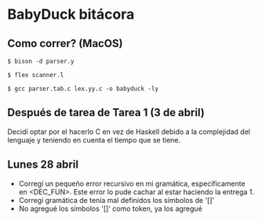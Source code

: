 # BabyDuck bitácora

## Como correr? (MacOS)
`$ bison -d parser.y`

`$ flex scanner.l`

`$ gcc parser.tab.c lex.yy.c -o babyduck -ly`

## Después de tarea de Tarea 1 (3 de abril)
Decidí optar por el hacerlo C en vez de Haskell debido a la complejidad del lenguaje y teniendo en cuenta el tiempo que se tiene.

## Lunes 28 abril
- Corregí un pequeño error recursivo en mi gramática, específicamente en <DEC_FUN>. Este error lo pude cachar al estar haciendo la entrega 1.
- Corregí gramática de <FUNCS> tenía mal definidos los símbolos de '[]'
- No agregué los símbolos '[]' como token, ya los agregué